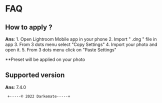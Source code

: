 # FAQ 
## How to apply ?
 **Ans**: 1. Open Lightroom Mobile app in your phone
 2. Import " .dng " file in app
 3. From 3 dots menu select "Copy Settings"
 4. Import your photo and open it.
 5. From 3 dots menu click on "Paste Settings" 

**Preset will be applied on your photo

## Supported version
 **Ans**: 7.4.0
























     +-----© 2022 Darkemate-----+
